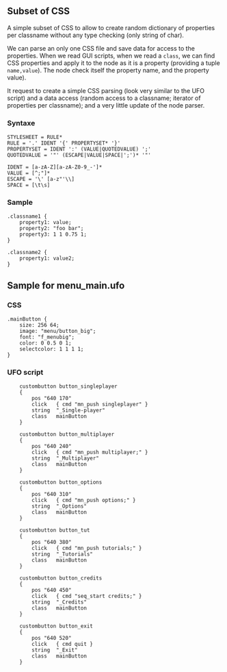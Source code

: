 ## Subset of CSS

A simple subset of CSS to allow to create random dictionary of
properties per classname without any type checking (only string of
char).

We can parse an only one CSS file and save data for access to the
properties. When we read GUI scripts, when we read a `class`, we can
find CSS properties and apply it to the node as it is a property
(providing a tuple `name,value`). The node check itself the property
name, and the property value).

It request to create a simple CSS parsing (look very similar to the UFO
script) and a data access (random access to a classname; iterator of
properties per classname); and a very little update of the node parser.

### Syntaxe

    STYLESHEET = RULE*
    RULE = '.' IDENT '{' PROPERTYSET* '}'
    PROPERTYSET = IDENT ':' (VALUE|QUOTEDVALUE) ';'
    QUOTEDVALUE = '"' (ESCAPE|VALUE|SPACE|';')* '"'

    IDENT = [a-zA-Z][a-zA-Z0-9_-']*
    VALUE = [^;"]*
    ESCAPE = '\' [a-z"'\\]
    SPACE = [\t\s]

### Sample

    .classname1 {
        property1: value;
        property2: "foo bar";
        property3: 1 1 0.75 1;
    }

    .classname2 {
        property1: value2;
    }

## Sample for menu_main.ufo

### CSS

    .mainButton {
        size: 256 64;
        image: "menu/button_big";
        font: "f_menubig";
        color: 0 0.5 0 1;
        selectcolor: 1 1 1 1;
    }

### UFO script

        custombutton button_singleplayer
        {
            pos "640 170"
            click   { cmd "mn_push singleplayer" }
            string  "_Single-player"
            class   mainButton
        }

        custombutton button_multiplayer
        {
            pos "640 240"
            click   { cmd "mn_push multiplayer;" }
            string  "_Multiplayer"
            class   mainButton
        }

        custombutton button_options
        {
            pos "640 310"
            click   { cmd "mn_push options;" }
            string  "_Options"
            class   mainButton
        }

        custombutton button_tut
        {
            pos "640 380"
            click   { cmd "mn_push tutorials;" }
            string  "_Tutorials"
            class   mainButton
        }

        custombutton button_credits
        {
            pos "640 450"
            click   { cmd "seq_start credits;" }
            string  "_Credits"
            class   mainButton
        }

        custombutton button_exit
        {
            pos "640 520"
            click   { cmd quit }
            string  "_Exit"
            class   mainButton
        }